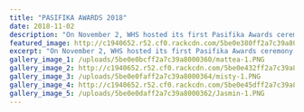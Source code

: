 ```yaml
---
title: "PASIFIKA AWARDS 2018"
date: 2018-11-02
description: "On November 2, WHS hosted its first Pasifika Awards ceremony at the Whanganui Function Centre..."
featured_image: http://c1940652.r52.cf0.rackcdn.com/5be0e380ff2a7c39a8000376/lovely-image330.jpg
excerpt: "On November 2, WHS hosted its first Pasifika Awards ceremony at the Whanganui Function Centre."
gallery_image_1: /uploads/5be0e0bcff2a7c39a8000360/mattea-1.PNG
gallery_image_2: http://c1940652.r52.cf0.rackcdn.com/5be0e432ff2a7c39a800037c/Mattea.jpg
gallery_image_3: /uploads/5be0e0faff2a7c39a8000364/misty-1.PNG
gallery_image_4: http://c1940652.r52.cf0.rackcdn.com/5be0e45dff2a7c39a8000380/MIsty.jpg
gallery_image_5: /uploads/5be0e0daff2a7c39a8000362/Jasmin-1.PNG
---
```

